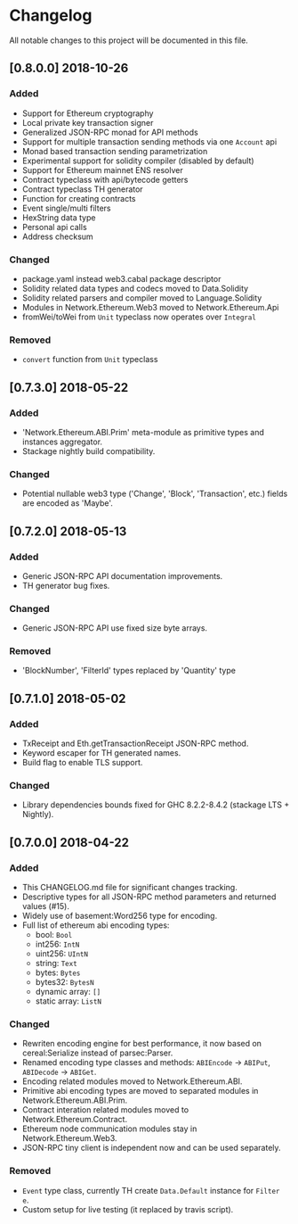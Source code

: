 # Changelog
All notable changes to this project will be documented in this file.

## [0.8.0.0] 2018-10-26
### Added
- Support for Ethereum cryptography
- Local private key transaction signer 
- Generalized JSON-RPC monad for API methods
- Support for multiple transaction sending methods via one `Account` api
- Monad based transaction sending parametrization 
- Experimental support for solidity compiler (disabled by default) 
- Support for Ethereum mainnet ENS resolver
- Contract typeclass with api/bytecode getters
- Contract typeclass TH generator
- Function for creating contracts
- Event single/multi filters
- HexString data type
- Personal api calls
- Address checksum

### Changed
- package.yaml instead web3.cabal package descriptor
- Solidity related data types and codecs moved to Data.Solidity
- Solidity related parsers and compiler moved to Language.Solidity
- Modules in Network.Ethereum.Web3 moved to Network.Ethereum.Api
- fromWei/toWei from `Unit` typeclass now operates over `Integral`

### Removed
- `convert` function from `Unit` typeclass

## [0.7.3.0] 2018-05-22
### Added
- 'Network.Ethereum.ABI.Prim' meta-module as primitive types and instances aggregator.
- Stackage nightly build compatibility.

### Changed
- Potential nullable web3 type ('Change', 'Block', 'Transaction', etc.) fields are encoded as 'Maybe'.

## [0.7.2.0] 2018-05-13
### Added
- Generic JSON-RPC API documentation improvements.
- TH generator bug fixes.

### Changed
- Generic JSON-RPC API use fixed size byte arrays.

### Removed
- 'BlockNumber', 'FilterId' types replaced by 'Quantity' type

## [0.7.1.0] 2018-05-02
### Added
- TxReceipt and Eth.getTransactionReceipt JSON-RPC method.
- Keyword escaper for TH generated names.
- Build flag to enable TLS support.

### Changed
- Library dependencies bounds fixed for GHC 8.2.2-8.4.2 (stackage LTS + Nightly).

## [0.7.0.0] 2018-04-22
### Added
- This CHANGELOG.md file for significant changes tracking.
- Descriptive types for all JSON-RPC method parameters and returned values (#15).
- Widely use of basement:Word256 type for encoding.
- Full list of ethereum abi encoding types:
  * bool: `Bool`
  * int256: `IntN`
  * uint256: `UIntN`
  * string: `Text`
  * bytes: `Bytes`
  * bytes32: `BytesN`
  * dynamic array: `[]`
  * static array: `ListN`

### Changed
- Rewriten encoding engine for best performance, it now based on cereal:Serialize instead of parsec:Parser.
- Renamed encoding type classes and methods: `ABIEncode` -> `ABIPut`, `ABIDecode` -> `ABIGet`.
- Encoding related modules moved to Network.Ethereum.ABI.
- Primitive abi encoding types are moved to separated modules in Network.Ethereum.ABI.Prim.
- Contract interation related modules moved to Network.Ethereum.Contract.
- Ethereum node communication modules stay in Network.Ethereum.Web3.
- JSON-RPC tiny client is independent now and can be used separately.

### Removed
- `Event` type class, currently TH create `Data.Default` instance for `Filter e`.
- Custom setup for live testing (it replaced by travis script).

